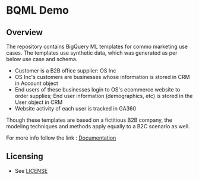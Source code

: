 # BQML Demo #

## Overview ##
The repository contains BigQuery ML templates for commo marketing use cases. The templates use synthetic data, which was generated as per below use case and schema.
* Customer is a B2B office supplier: OS Inc
* OS Inc's customers are businesses whose information is stored in CRM in Account object
* End users of these businesses login to OS's ecommerce website to order supplies; End user information (demographics, etc) is stored in the User object in CRM
* Website activity of each user is tracked in GA360

Though these templates are based on a fictitious B2B company, the modeling techniques and methods apply equally to a B2C scenario as well.


For more info follow the link : [Documentation](https://docs.google.com/document/d/e/2PACX-1vSmenfaFjKMq89s2hyESD1v8eRdkZiQspNTAkKQFoSnmEhG1KkpIRIpOEHB1anaA5rTBY5sq-izLghb/pub "Documentation")

## Licensing

* See [LICENSE](LICENSE)
